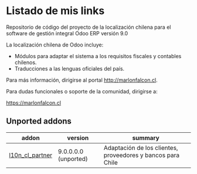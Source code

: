 
Listado de mis links
=============================

Repositorio de código del proyecto de la localización chilena para el software
de gestión integral Odoo ERP versión 9.0

La localización chilena de Odoo incluye:

* Módulos para adaptar el sistema a los requisitos fiscales y contables
  chilenos.
* Traducciones a las lenguas oficiales del país.

Para más información, dirigirse al portal http://marlonfalcon.cl.

Para dudas funcionales o soporte de la comunidad, dirigirse a:

https://marlonfalcon.cl


[//]: # (addons)
Unported addons
---------------
addon | version | summary
--- | --- | ---
[l10n_cl_partner](l10n_cl_partner/) | 9.0.0.0.0 (unported) | Adaptación de los clientes, proveedores y bancos para Chile
[//]: # (end addons)